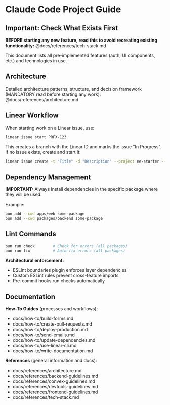 # Claude Code Project Guide

## Important: Check What Exists First

**BEFORE starting any new feature, read this to avoid recreating existing functionality:**
@docs/references/tech-stack.md

This document lists all pre-implemented features (auth, UI components, etc.) and technologies in use.

## Architecture

Detailed architecture patterns, structure, and decision framework (MANDATORY read before starting any work):
@docs/references/architecture.md

## Linear Workflow

When starting work on a Linear issue, use:
```bash
linear issue start PRFX-123
```

This creates a branch with the Linear ID and marks the issue "In Progress". If no issue exists, create and start it:
```bash
linear issue create -t "Title" -d "Description" --project ee-starter --assignee @me --start
```

## Dependency Management

**IMPORTANT:** Always install dependencies in the specific package where they will be used.

Example:
```bash
bun add --cwd apps/web some-package
bun add --cwd packages/backend some-package
```

## Lint Commands

```bash
bun run check        # Check for errors (all packages)
bun run fix          # Auto-fix errors (all packages)
```

**Architectural enforcement:**
- ESLint boundaries plugin enforces layer dependencies
- Custom ESLint rules prevent cross-feature imports
- Pre-commit hooks run checks automatically

## Documentation

<!-- [auto-generated] packages/scripts/src/update-docs.ts -->
**How-To Guides** (processes and workflows):
- docs/how-to/build-forms.md
- docs/how-to/create-pull-requests.md
- docs/how-to/deploy-production.md
- docs/how-to/send-emails.md
- docs/how-to/update-dependencies.md
- docs/how-to/use-linear-cli.md
- docs/how-to/write-documentation.md

**References** (general information and docs):
- docs/references/architecture.md
- docs/references/backend-guidelines.md
- docs/references/convex-guidelines.md
- docs/references/devtools-guidelines.md
- docs/references/frontend-guidelines.md
- docs/references/tech-stack.md
<!-- [/auto-generated] -->
